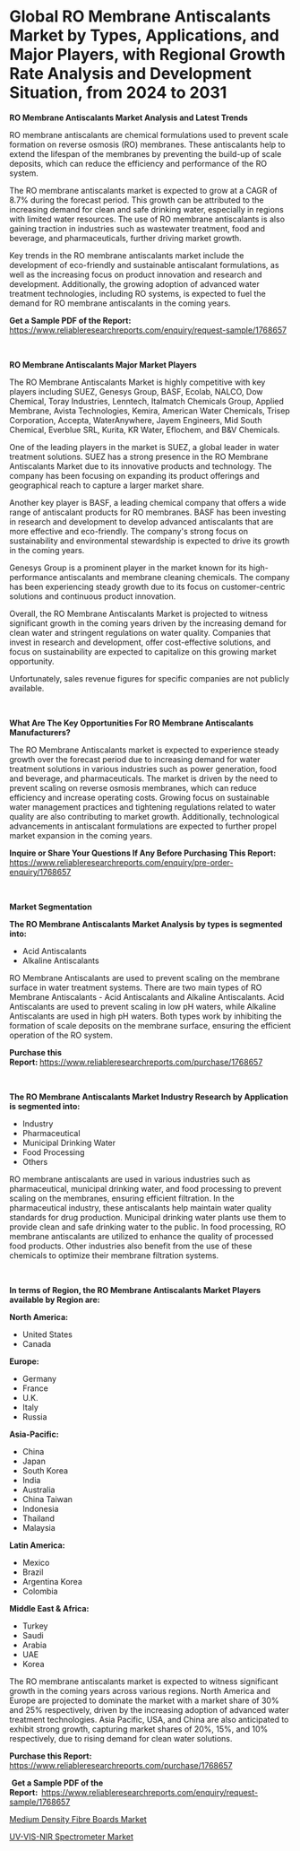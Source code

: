 <p><h1>Global RO Membrane Antiscalants Market by Types, Applications, and Major Players, with Regional Growth Rate Analysis and Development Situation, from 2024 to 2031</h1></p><p><strong>RO Membrane Antiscalants Market Analysis and Latest Trends</strong></p>
<p><p>RO membrane antiscalants are chemical formulations used to prevent scale formation on reverse osmosis (RO) membranes. These antiscalants help to extend the lifespan of the membranes by preventing the build-up of scale deposits, which can reduce the efficiency and performance of the RO system.</p><p>The RO membrane antiscalants market is expected to grow at a CAGR of 8.7% during the forecast period. This growth can be attributed to the increasing demand for clean and safe drinking water, especially in regions with limited water resources. The use of RO membrane antiscalants is also gaining traction in industries such as wastewater treatment, food and beverage, and pharmaceuticals, further driving market growth.</p><p>Key trends in the RO membrane antiscalants market include the development of eco-friendly and sustainable antiscalant formulations, as well as the increasing focus on product innovation and research and development. Additionally, the growing adoption of advanced water treatment technologies, including RO systems, is expected to fuel the demand for RO membrane antiscalants in the coming years.</p></p>
<p><strong>Get a Sample PDF of the Report:&nbsp;</strong> <a href="https://www.reliableresearchreports.com/enquiry/request-sample/1768657">https://www.reliableresearchreports.com/enquiry/request-sample/1768657</a></p>
<p>&nbsp;</p>
<p><strong>RO Membrane Antiscalants Major Market Players</strong></p>
<p><p>The RO Membrane Antiscalants Market is highly competitive with key players including SUEZ, Genesys Group, BASF, Ecolab, NALCO, Dow Chemical, Toray Industries, Lenntech, Italmatch Chemicals Group, Applied Membrane, Avista Technologies, Kemira, American Water Chemicals, Trisep Corporation, Accepta, WaterAnywhere, Jayem Engineers, Mid South Chemical, Everblue SRL, Kurita, KR Water, Eflochem, and B&V Chemicals.</p><p>One of the leading players in the market is SUEZ, a global leader in water treatment solutions. SUEZ has a strong presence in the RO Membrane Antiscalants Market due to its innovative products and technology. The company has been focusing on expanding its product offerings and geographical reach to capture a larger market share.</p><p>Another key player is BASF, a leading chemical company that offers a wide range of antiscalant products for RO membranes. BASF has been investing in research and development to develop advanced antiscalants that are more effective and eco-friendly. The company's strong focus on sustainability and environmental stewardship is expected to drive its growth in the coming years.</p><p>Genesys Group is a prominent player in the market known for its high-performance antiscalants and membrane cleaning chemicals. The company has been experiencing steady growth due to its focus on customer-centric solutions and continuous product innovation.</p><p>Overall, the RO Membrane Antiscalants Market is projected to witness significant growth in the coming years driven by the increasing demand for clean water and stringent regulations on water quality. Companies that invest in research and development, offer cost-effective solutions, and focus on sustainability are expected to capitalize on this growing market opportunity.</p><p>Unfortunately, sales revenue figures for specific companies are not publicly available.</p></p>
<p>&nbsp;</p>
<p><strong>What Are The Key Opportunities For RO Membrane Antiscalants Manufacturers?</strong></p>
<p><p>The RO Membrane Antiscalants market is expected to experience steady growth over the forecast period due to increasing demand for water treatment solutions in various industries such as power generation, food and beverage, and pharmaceuticals. The market is driven by the need to prevent scaling on reverse osmosis membranes, which can reduce efficiency and increase operating costs. Growing focus on sustainable water management practices and tightening regulations related to water quality are also contributing to market growth. Additionally, technological advancements in antiscalant formulations are expected to further propel market expansion in the coming years.</p></p>
<p><strong>Inquire or Share Your Questions If Any Before Purchasing This Report:</strong> <a href="https://www.reliableresearchreports.com/enquiry/pre-order-enquiry/1768657">https://www.reliableresearchreports.com/enquiry/pre-order-enquiry/1768657</a></p>
<p>&nbsp;</p>
<p><strong>Market Segmentation</strong></p>
<p><strong>The RO Membrane Antiscalants Market Analysis by types is segmented into:</strong></p>
<p><ul><li>Acid Antiscalants</li><li>Alkaline Antiscalants</li></ul></p>
<p><p>RO Membrane Antiscalants are used to prevent scaling on the membrane surface in water treatment systems. There are two main types of RO Membrane Antiscalants - Acid Antiscalants and Alkaline Antiscalants. Acid Antiscalants are used to prevent scaling in low pH waters, while Alkaline Antiscalants are used in high pH waters. Both types work by inhibiting the formation of scale deposits on the membrane surface, ensuring the efficient operation of the RO system.</p></p>
<p><strong>Purchase this Report:&nbsp;</strong><a href="https://www.reliableresearchreports.com/purchase/1768657">https://www.reliableresearchreports.com/purchase/1768657</a></p>
<p>&nbsp;</p>
<p><strong>The RO Membrane Antiscalants Market Industry Research by Application is segmented into:</strong></p>
<p><ul><li>Industry</li><li>Pharmaceutical</li><li>Municipal Drinking Water</li><li>Food Processing</li><li>Others</li></ul></p>
<p><p>RO membrane antiscalants are used in various industries such as pharmaceutical, municipal drinking water, and food processing to prevent scaling on the membranes, ensuring efficient filtration. In the pharmaceutical industry, these antiscalants help maintain water quality standards for drug production. Municipal drinking water plants use them to provide clean and safe drinking water to the public. In food processing, RO membrane antiscalants are utilized to enhance the quality of processed food products. Other industries also benefit from the use of these chemicals to optimize their membrane filtration systems.</p></p>
<p>&nbsp;</p>
<p><strong>In terms of Region, the RO Membrane Antiscalants Market Players available by Region are:</strong></p>
<p>
    <p> <strong> North America: </strong>
        <ul>
            <li>United States</li>
            <li>Canada</li>
        </ul>
        </p> 
    <p> <strong> Europe: </strong>
        <ul>
            <li>Germany</li>
            <li>France</li>
            <li>U.K.</li>
            <li>Italy</li>
            <li>Russia</li>
        </ul>
        </p> 
    <p> <strong> Asia-Pacific: </strong>
        <ul>
            <li>China</li>
            <li>Japan</li>
            <li>South Korea</li>
            <li>India</li>
            <li>Australia</li>
            <li>China Taiwan</li>
            <li>Indonesia</li>
            <li>Thailand</li>
            <li>Malaysia</li>
        </ul>
        </p> 
    <p> <strong> Latin America: </strong>
        <ul>
            <li>Mexico</li>
            <li>Brazil</li>
            <li>Argentina Korea</li>
            <li>Colombia</li>
        </ul>
        </p> 
    <p> <strong> Middle East & Africa: </strong>
        <ul>
            <li>Turkey</li>
            <li>Saudi</li>
            <li>Arabia</li>
            <li>UAE</li>
            <li>Korea</li>
        </ul>
    </p>
    </p>
<p><p>The RO membrane antiscalants market is expected to witness significant growth in the coming years across various regions. North America and Europe are projected to dominate the market with a market share of 30% and 25% respectively, driven by the increasing adoption of advanced water treatment technologies. Asia Pacific, USA, and China are also anticipated to exhibit strong growth, capturing market shares of 20%, 15%, and 10% respectively, due to rising demand for clean water solutions.</p></p>
<p><strong>Purchase this Report: </strong><a href="https://www.reliableresearchreports.com/purchase/1768657">https://www.reliableresearchreports.com/purchase/1768657</a></p>
<p>&nbsp;<strong>Get a Sample PDF of the Report:&nbsp;&nbsp;</strong><a href="https://www.reliableresearchreports.com/enquiry/request-sample/1768657">https://www.reliableresearchreports.com/enquiry/request-sample/1768657</a></p>
<p><strong></strong></p>
<p><p><a href="https://issuu.com/reportprime-2/docs/medium-density-fibre-boards-market-size-2030.pptx">Medium Density Fibre Boards Market</a></p><p><a href="https://nifty-kite-d51.notion.site/UV-VIS-NIR-Spectrometer-Market-Offers-Provide-Insightful-Data-for-the-Time-Period-from-2024-to-2031--458fb6f6189b4d37afac6252bcad5341">UV-VIS-NIR Spectrometer Market</a></p></p>